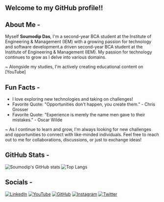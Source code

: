 ## Welcome to my GitHub profile!!

## About Me -

Myself **Soumodip Das**, 
I'm a second-year BCA student at the Institute of Engineering & Management (IEM) with a growing passion for technology and software development.a driven second-year BCA student at the Institute of Engineering & Management (IEM). My passion for technology continues to grow as I delve into various domains.

~ Alongside my studies, I'm actively creating educational content on [YouTube]

## Fun Facts -

- I love exploring new technologies and taking on challenges!
- Favorite Quote: "Opportunities don't happen, you create them." - Chris Grosser
- Favorite Quote: "Experience is merely the name men gave to their mistakes." - Oscar Wilde

~ As I continue to learn and grow, I'm always looking for new challenges and opportunities to connect with like-minded individuals. Feel free to reach out to me for collaborations, discussions, or just to exchange ideas!

## GitHub Stats -

![Soumodip's GitHub stats](https://github-readme-stats.vercel.app/api?username=itssoumodip&show_icons=true&theme=radical)
![Top Langs](https://github-readme-stats.vercel.app/api/top-langs/?username=itssoumodip&layout=compact&theme=radical)


## Socials -
[![LinkedIn](https://img.shields.io/badge/LinkedIn-0A66C2?style=for-the-badge&logo=linkedin&logoColor=white)](https://www.linkedin.com/in/soumodip-das-418abb270/)
[![YouTube](https://img.shields.io/badge/YouTube-FF0000?style=for-the-badge&logo=youtube&logoColor=white)](https://youtube.com/@brsoumodip)
[![GitHub](https://img.shields.io/badge/GitHub-171515?style=for-the-badge&logo=github&logoColor=white)](https://github.com/itssoumodip)
[![Instagram](https://img.shields.io/badge/Instagram-E4405F?style=for-the-badge&logo=instagram&logoColor=white)](https://www.instagram.com/yoursoumodip/)
[![Twitter](https://img.shields.io/badge/Twitter-1DA1F2?style=for-the-badge&logo=twitter&logoColor=white)](https://x.com/das_soumod76155)






